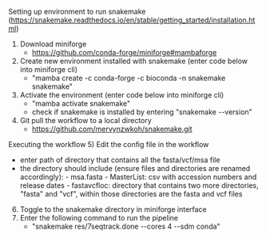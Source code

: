 Setting up environment to run snakemake (https://snakemake.readthedocs.io/en/stable/getting_started/installation.html)

1. Download miniforge 
   - https://github.com/conda-forge/miniforge#mambaforge
2. Create new environment installed with snakemake (enter code below into miniforge cli)
   - "mamba create -c conda-forge -c bioconda -n snakemake snakemake"
3. Activate the environment (enter code below into miniforge cli)
   - "mamba activate snakemake"
   - check if snakemake is installed by entering "snakemake --version"
4. Git pull the workflow to a local directory 
   - https://github.com/mervynzwkoh/snakemake.git

Executing the workflow 
5) Edit the config file in the workflow 
   - enter path of directory that contains all the fasta/vcf/msa file 
   - the directory should include (ensure files and directories are renamed accordingly): 
	- msa.fasta 
	- MasterList: csv with accession numbers and release dates 
	- fastavcfloc: directory that contains two more directories, "fasta" and "vcf", within those directories are the fasta and vcf files 
6) Toggle to the snakemake directory in miniforge interface 
7) Enter the following command to run the pipeline 
   - "snakemake res/7seqtrack.done --cores 4 --sdm conda"
